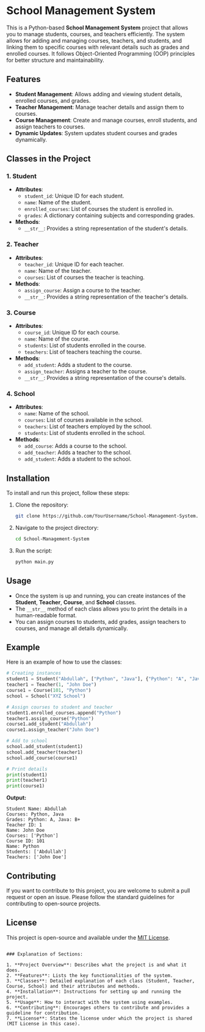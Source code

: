 # School Management System

This is a Python-based **School Management System** project that allows you to manage students, courses, and teachers efficiently. The system allows for adding and managing courses, teachers, and students, and linking them to specific courses with relevant details such as grades and enrolled courses. It follows Object-Oriented Programming (OOP) principles for better structure and maintainability.

## Features

- **Student Management**: Allows adding and viewing student details, enrolled courses, and grades.
- **Teacher Management**: Manage teacher details and assign them to courses.
- **Course Management**: Create and manage courses, enroll students, and assign teachers to courses.
- **Dynamic Updates**: System updates student courses and grades dynamically.

## Classes in the Project

### 1. **Student**
   - **Attributes**:
     - `student_id`: Unique ID for each student.
     - `name`: Name of the student.
     - `enrolled_courses`: List of courses the student is enrolled in.
     - `grades`: A dictionary containing subjects and corresponding grades.
   - **Methods**:
     - `__str__`: Provides a string representation of the student's details.
   
### 2. **Teacher**
   - **Attributes**:
     - `teacher_id`: Unique ID for each teacher.
     - `name`: Name of the teacher.
     - `courses`: List of courses the teacher is teaching.
   - **Methods**:
     - `assign_course`: Assign a course to the teacher.
     - `__str__`: Provides a string representation of the teacher's details.

### 3. **Course**
   - **Attributes**:
     - `course_id`: Unique ID for each course.
     - `name`: Name of the course.
     - `students`: List of students enrolled in the course.
     - `teachers`: List of teachers teaching the course.
   - **Methods**:
     - `add_student`: Adds a student to the course.
     - `assign_teacher`: Assigns a teacher to the course.
     - `__str__`: Provides a string representation of the course's details.

### 4. **School**
   - **Attributes**:
     - `name`: Name of the school.
     - `courses`: List of courses available in the school.
     - `teachers`: List of teachers employed by the school.
     - `students`: List of students enrolled in the school.
   - **Methods**:
     - `add_course`: Adds a course to the school.
     - `add_teacher`: Adds a teacher to the school.
     - `add_student`: Adds a student to the school.

## Installation

To install and run this project, follow these steps:

1. Clone the repository:
   ```bash
   git clone https://github.com/YourUsername/School-Management-System.git
   ```

2. Navigate to the project directory:
   ```bash
   cd School-Management-System
   ```

3. Run the script:
   ```bash
   python main.py
   ```

## Usage

- Once the system is up and running, you can create instances of the **Student**, **Teacher**, **Course**, and **School** classes.
- The `__str__` method of each class allows you to print the details in a human-readable format.
- You can assign courses to students, add grades, assign teachers to courses, and manage all details dynamically.

## Example

Here is an example of how to use the classes:

```python
# Creating instances
student1 = Student("Abdullah", ["Python", "Java"], {"Python": "A", "Java": "B+"})
teacher1 = Teacher(1, "John Doe")
course1 = Course(101, "Python")
school = School("XYZ School")

# Assign courses to student and teacher
student1.enrolled_courses.append("Python")
teacher1.assign_course("Python")
course1.add_student("Abdullah")
course1.assign_teacher("John Doe")

# Add to school
school.add_student(student1)
school.add_teacher(teacher1)
school.add_course(course1)

# Print details
print(student1)
print(teacher1)
print(course1)
```

**Output:**

```plaintext
Student Name: Abdullah
Courses: Python, Java
Grades: Python: A, Java: B+
Teacher ID: 1
Name: John Doe
Courses: ['Python']
Course ID: 101
Name: Python
Students: ['Abdullah']
Teachers: ['John Doe']
```

## Contributing

If you want to contribute to this project, you are welcome to submit a pull request or open an issue. Please follow the standard guidelines for contributing to open-source projects.

## License

This project is open-source and available under the [MIT License](LICENSE).
```

### Explanation of Sections:

1. **Project Overview**: Describes what the project is and what it does.
2. **Features**: Lists the key functionalities of the system.
3. **Classes**: Detailed explanation of each class (Student, Teacher, Course, School) and their attributes and methods.
4. **Installation**: Instructions for setting up and running the project.
5. **Usage**: How to interact with the system using examples.
6. **Contributing**: Encourages others to contribute and provides a guideline for contribution.
7. **License**: States the license under which the project is shared (MIT License in this case).

